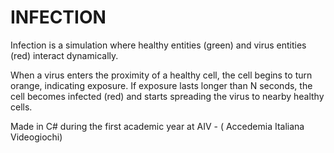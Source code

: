 # INFECTION
Infection is a simulation where healthy entities (green) and virus entities (red) interact dynamically. 

When a virus enters the proximity of a healthy cell, the cell begins to turn orange, indicating exposure. 
If exposure lasts longer than N seconds, the cell becomes infected (red) and starts spreading the virus to nearby healthy cells.

Made in C# during the first academic year at AIV - ( Accedemia Italiana Videogiochi)
